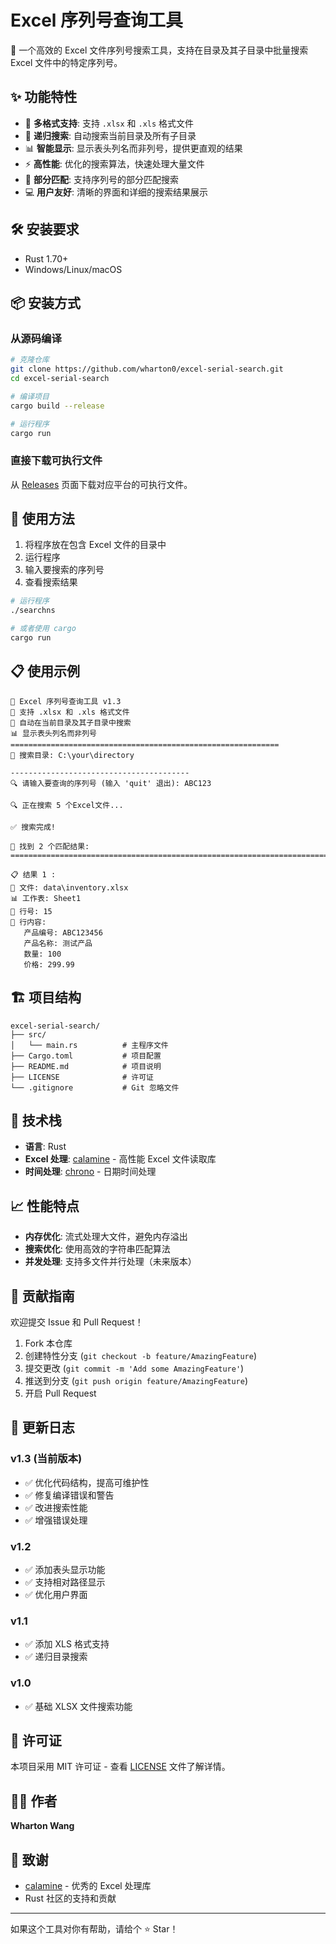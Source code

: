 # Excel 序列号查询工具

🔎 一个高效的 Excel 文件序列号搜索工具，支持在目录及其子目录中批量搜索 Excel 文件中的特定序列号。

## ✨ 功能特性

- 🚀 **多格式支持**: 支持 `.xlsx` 和 `.xls` 格式文件
- 📁 **递归搜索**: 自动搜索当前目录及所有子目录
- 📊 **智能显示**: 显示表头列名而非列号，提供更直观的结果
- ⚡ **高性能**: 优化的搜索算法，快速处理大量文件
- 🎯 **部分匹配**: 支持序列号的部分匹配搜索
- 💻 **用户友好**: 清晰的界面和详细的搜索结果展示

## 🛠️ 安装要求

- Rust 1.70+ 
- Windows/Linux/macOS

## 📦 安装方式

### 从源码编译

```bash
# 克隆仓库
git clone https://github.com/wharton0/excel-serial-search.git
cd excel-serial-search

# 编译项目
cargo build --release

# 运行程序
cargo run
```

### 直接下载可执行文件

从 [Releases](https://github.com/wharton0/excel-serial-search/releases) 页面下载对应平台的可执行文件。

## 🚀 使用方法

1. 将程序放在包含 Excel 文件的目录中
2. 运行程序
3. 输入要搜索的序列号
4. 查看搜索结果

```bash
# 运行程序
./searchns

# 或者使用 cargo
cargo run
```

## 📋 使用示例

```
🔎 Excel 序列号查询工具 v1.3
🚀 支持 .xlsx 和 .xls 格式文件
📁 自动在当前目录及其子目录中搜索
📊 显示表头列名而非列号
============================================================
📁 搜索目录: C:\your\directory

----------------------------------------
🔍 请输入要查询的序列号 (输入 'quit' 退出): ABC123

🔍 正在搜索 5 个Excel文件...

✅ 搜索完成!

🎯 找到 2 个匹配结果:
================================================================================

📋 结果 1 :
📁 文件: data\inventory.xlsx
📊 工作表: Sheet1
📍 行号: 15
📄 行内容:
   产品编号: ABC123456
   产品名称: 测试产品
   数量: 100
   价格: 299.99
```

## 🏗️ 项目结构

```
excel-serial-search/
├── src/
│   └── main.rs          # 主程序文件
├── Cargo.toml           # 项目配置
├── README.md            # 项目说明
├── LICENSE              # 许可证
└── .gitignore           # Git 忽略文件
```

## 🔧 技术栈

- **语言**: Rust
- **Excel 处理**: [calamine](https://crates.io/crates/calamine) - 高性能 Excel 文件读取库
- **时间处理**: [chrono](https://crates.io/crates/chrono) - 日期时间处理

## 📈 性能特点

- **内存优化**: 流式处理大文件，避免内存溢出
- **搜索优化**: 使用高效的字符串匹配算法
- **并发处理**: 支持多文件并行处理（未来版本）

## 🤝 贡献指南

欢迎提交 Issue 和 Pull Request！

1. Fork 本仓库
2. 创建特性分支 (`git checkout -b feature/AmazingFeature`)
3. 提交更改 (`git commit -m 'Add some AmazingFeature'`)
4. 推送到分支 (`git push origin feature/AmazingFeature`)
5. 开启 Pull Request

## 📝 更新日志

### v1.3 (当前版本)
- ✅ 优化代码结构，提高可维护性
- ✅ 修复编译错误和警告
- ✅ 改进搜索性能
- ✅ 增强错误处理

### v1.2
- ✅ 添加表头显示功能
- ✅ 支持相对路径显示
- ✅ 优化用户界面

### v1.1
- ✅ 添加 XLS 格式支持
- ✅ 递归目录搜索

### v1.0
- ✅ 基础 XLSX 文件搜索功能

## 📄 许可证

本项目采用 MIT 许可证 - 查看 [LICENSE](LICENSE) 文件了解详情。

## 👨‍💻 作者

**Wharton Wang**

## 🙏 致谢

- [calamine](https://github.com/tafia/calamine) - 优秀的 Excel 处理库
- Rust 社区的支持和贡献

---

如果这个工具对你有帮助，请给个 ⭐ Star！